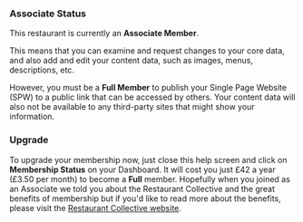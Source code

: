 ### Associate Status

This restaurant is currently an **Associate Member**.

This means that you can examine and request changes to your core data, and
also add and edit your content data, such as images, menus, descriptions, etc.

However, you must be a **Full Member** to publish your Single Page Website (SPW) to a public link
 that can be accessed by others. Your content data will also not be available to any
 third-party sites that might show your information.
 
### Upgrade

To upgrade your membership now, just close this help screen and click on 
**Membership Status** on your Dashboard. It will cost you
just £42 a year (£3.50 per month) to become a **Full** member. Hopefully when you joined as an Associate
we told you about the Restaurant Collective and the great benefits of membership but if you'd like to read more 
about the benefits, please visit the [Restaurant Collective website](https://www.restaurantcollective.org.uk/).
